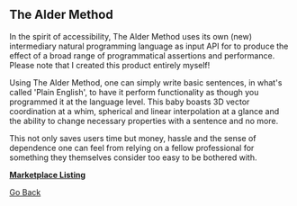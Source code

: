 ## The Alder Method

In the spirit of accessibility, The Alder Method uses its own (new) intermediary natural programming language as input API for to produce the effect of a broad range of programmatical assertions and performance. Please note that I created this product entirely myself!

Using The Alder Method, one can simply write basic sentences, in what's called 'Plain English', to have it perform functionality as though you programmed it at the language level. This baby boasts 3D vector coordination at a whim, spherical and linear interpolation at a glance and the ability to change necessary properties with a sentence and no more.

This not only saves users time but money, hassle and the sense of dependence one can feel from relying on a fellow professional for something they themselves consider too easy to be bothered with.

**[Marketplace Listing](https://marketplace.secondlife.com/p/The-Alder-Method-Enterprise/8832430)**

[Go Back](https://trevorghseay.github.io/goto-Toggle/Projects)
